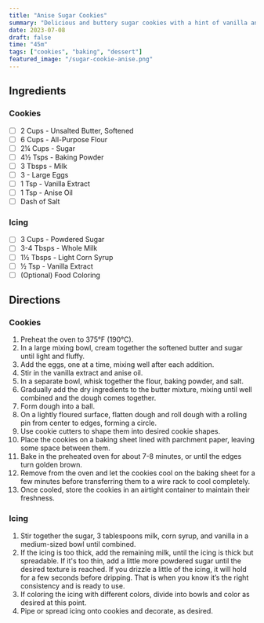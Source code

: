 ```yaml
---
title: "Anise Sugar Cookies"
summary: "Delicious and buttery sugar cookies with a hint of vanilla and anise"
date: 2023-07-08
draft: false
time: "45m"
tags: ["cookies", "baking", "dessert"]
featured_image: "/sugar-cookie-anise.png"
---
```


## Ingredients

### Cookies

- [ ] 2 Cups - Unsalted Butter, Softened
- [ ] 6 Cups - All-Purpose Flour
- [ ] 2¼ Cups - Sugar
- [ ] 4½ Tsps - Baking Powder
- [ ] 3 Tbsps - Milk
- [ ] 3 - Large Eggs
- [ ] 1 Tsp - Vanilla Extract
- [ ] 1 Tsp - Anise Oil
- [ ] Dash of Salt

### Icing

- [ ] 3 Cups - Powdered Sugar
- [ ] 3-4 Tbsps - Whole Milk
- [ ] 1½ Tbsps - Light Corn Syrup
- [ ] ½ Tsp - Vanilla Extract
- [ ] (Optional) Food Coloring

## Directions

### Cookies

1. Preheat the oven to 375°F (190°C).
2. In a large mixing bowl, cream together the softened butter and sugar until light and fluffy.
3. Add the eggs, one at a time, mixing well after each addition.
4. Stir in the vanilla extract and anise oil.
5. In a separate bowl, whisk together the flour, baking powder, and salt.
6. Gradually add the dry ingredients to the butter mixture, mixing until well combined and the dough comes together.
7. Form dough into a ball.
8. On a lightly floured surface, flatten dough and roll dough with a rolling pin from center to edges, forming a circle.
9. Use cookie cutters to shape them into desired cookie shapes.
10. Place the cookies on a baking sheet lined with parchment paper, leaving some space between them.
11. Bake in the preheated oven for about 7-8 minutes, or until the edges turn golden brown.
12. Remove from the oven and let the cookies cool on the baking sheet for a few minutes before transferring them to a wire rack to cool completely.
13. Once cooled, store the cookies in an airtight container to maintain their freshness.

### Icing

1. Stir together the sugar, 3 tablespoons milk, corn syrup, and vanilla in a medium-sized bowl until combined.
2. If the icing is too thick, add the remaining milk, until the icing is thick but spreadable. If it's too thin, add a little more powdered sugar until the desired texture is reached. If you drizzle a little of the icing, it will hold for a few seconds before dripping. That is when you know it’s the right consistency and is ready to use.
3. If coloring the icing with different colors, divide into bowls and color as desired at this point.
4. Pipe or spread icing onto cookies and decorate, as desired.
